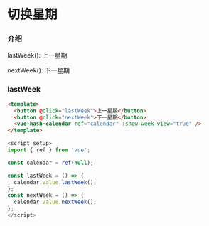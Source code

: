 # 切换星期

### 介绍

lastWeek(): 上一星期

nextWeek(): 下一星期

### lastWeek

```html
<template>
  <button @click="lastWeek">上一星期</button>
  <button @click="nextWeek">下一星期</button>
  <vue-hash-calendar ref="calendar" :show-week-view="true" />
</template>
```

```js
<script setup>
import { ref } from 'vue';

const calendar = ref(null);

const lastWeek = () => {
  calendar.value.lastWeek();
};
const nextWeek = () => {
  calendar.value.nextWeek();
};
</script>
```
